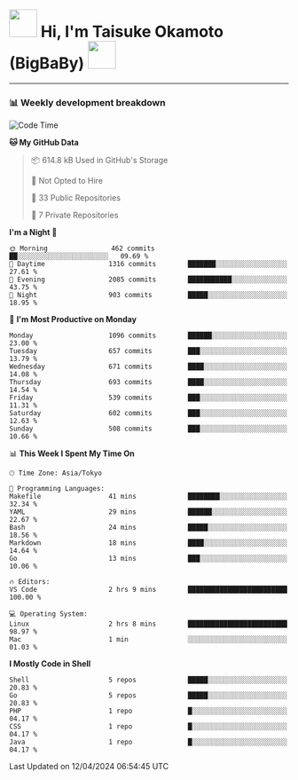 <!-- Title -->
<h1>
    <img src="https://media.tenor.com/TlyRveJkgo4AAAAi/cloud-cloud-strife.gif" width="50"/> 
    Hi, I'm Taisuke Okamoto (BigBaBy) 
    <img src="https://media.tenor.com/TlyRveJkgo4AAAAi/cloud-cloud-strife.gif" width="50"/>
</h1>

---

<h3> 📊 Weekly development breakdown </h3>
<!-- waka-readme-stats -->

<!--START_SECTION:waka-->
![Code Time](http://img.shields.io/badge/Code%20Time-1%2C728%20hrs%2033%20mins-blue)

**🐱 My GitHub Data** 

> 📦 614.8 kB Used in GitHub's Storage 
 > 
> 🚫 Not Opted to Hire
 > 
> 📜 33 Public Repositories 
 > 
> 🔑 7 Private Repositories 
 > 
**I'm a Night 🦉** 

```text
🌞 Morning                462 commits         ██░░░░░░░░░░░░░░░░░░░░░░░   09.69 % 
🌆 Daytime                1316 commits        ███████░░░░░░░░░░░░░░░░░░   27.61 % 
🌃 Evening                2085 commits        ███████████░░░░░░░░░░░░░░   43.75 % 
🌙 Night                  903 commits         █████░░░░░░░░░░░░░░░░░░░░   18.95 % 
```
📅 **I'm Most Productive on Monday** 

```text
Monday                   1096 commits        ██████░░░░░░░░░░░░░░░░░░░   23.00 % 
Tuesday                  657 commits         ███░░░░░░░░░░░░░░░░░░░░░░   13.79 % 
Wednesday                671 commits         ████░░░░░░░░░░░░░░░░░░░░░   14.08 % 
Thursday                 693 commits         ████░░░░░░░░░░░░░░░░░░░░░   14.54 % 
Friday                   539 commits         ███░░░░░░░░░░░░░░░░░░░░░░   11.31 % 
Saturday                 602 commits         ███░░░░░░░░░░░░░░░░░░░░░░   12.63 % 
Sunday                   508 commits         ███░░░░░░░░░░░░░░░░░░░░░░   10.66 % 
```


📊 **This Week I Spent My Time On** 

```text
🕑︎ Time Zone: Asia/Tokyo

💬 Programming Languages: 
Makefile                 41 mins             ████████░░░░░░░░░░░░░░░░░   32.34 % 
YAML                     29 mins             ██████░░░░░░░░░░░░░░░░░░░   22.67 % 
Bash                     24 mins             █████░░░░░░░░░░░░░░░░░░░░   18.56 % 
Markdown                 18 mins             ████░░░░░░░░░░░░░░░░░░░░░   14.64 % 
Go                       13 mins             ███░░░░░░░░░░░░░░░░░░░░░░   10.06 % 

🔥 Editors: 
VS Code                  2 hrs 9 mins        █████████████████████████   100.00 % 

💻 Operating System: 
Linux                    2 hrs 8 mins        █████████████████████████   98.97 % 
Mac                      1 min               ░░░░░░░░░░░░░░░░░░░░░░░░░   01.03 % 
```

**I Mostly Code in Shell** 

```text
Shell                    5 repos             █████░░░░░░░░░░░░░░░░░░░░   20.83 % 
Go                       5 repos             █████░░░░░░░░░░░░░░░░░░░░   20.83 % 
PHP                      1 repo              █░░░░░░░░░░░░░░░░░░░░░░░░   04.17 % 
CSS                      1 repo              █░░░░░░░░░░░░░░░░░░░░░░░░   04.17 % 
Java                     1 repo              █░░░░░░░░░░░░░░░░░░░░░░░░   04.17 % 
```




 Last Updated on 12/04/2024 06:54:45 UTC
<!--END_SECTION:waka-->
